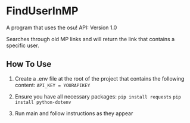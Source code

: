 # FindUserInMP

A program that uses the osu! API: Version 1.0

Searches through old MP links and will return the link that contains a specific user.

## How To Use

1. Create a .env file at the root of the project that contains the following content:
`API_KEY = YOURAPIKEY`

2. Ensure you have all necessary packages:
`pip install requests`
`pip install python-dotenv`

3. Run main and follow instructions as they appear
